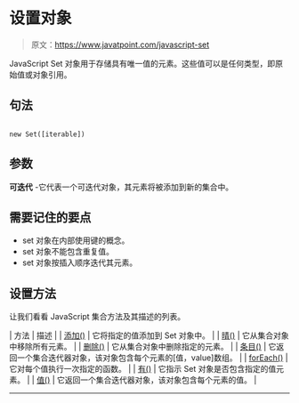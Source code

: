 # 设置对象

> 原文：<https://www.javatpoint.com/javascript-set>

JavaScript Set 对象用于存储具有唯一值的元素。这些值可以是任何类型，即原始值或对象引用。

## 句法

```

new Set([iterable])

```

## 参数

**可迭代** -它代表一个可迭代对象，其元素将被添加到新的集合中。

## 需要记住的要点

*   set 对象在内部使用键的概念。
*   set 对象不能包含重复值。
*   set 对象按插入顺序迭代其元素。

## 设置方法

让我们看看 JavaScript 集合方法及其描述的列表。

| 方法 | 描述 |
| [添加()](javascript-set-add-method) | 它将指定的值添加到 Set 对象中。 |
| [晴()](javascript-set-clear-method) | 它从集合对象中移除所有元素。 |
| [删除()](javascript-set-delete-method) | 它从集合对象中删除指定的元素。 |
| [条目()](javascript-set-entries-method) | 它返回一个集合迭代器对象，该对象包含每个元素的[值，value]数组。 |
| [forEach()](javascript-set-foreach-method) | 它对每个值执行一次指定的函数。 |
| [有()](javascript-set-has-method) | 它指示 Set 对象是否包含指定的值元素。 |
| [值()](javascript-set-values-method) | 它返回一个集合迭代器对象，该对象包含每个元素的值。 |

* * *